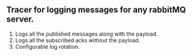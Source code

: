 ## Tracer for logging messages for any rabbitMQ server.

1. Logs all the published messages along with the payload.
2. Logs all the subscribed acks without the payload.
3. Configurable log rotation.
